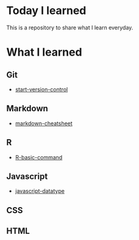 # Today I learned
This is a repository to share what I learn everyday. 

# What I learned
## Git
* [start-version-control](https://github.com/jiseonk/TIL/blob/master/Git/start-version-control.md#get-started-with-git-version-control)

## Markdown
* [markdown-cheatsheet](https://github.com/jiseonk/TIL/blob/master/Markdown/markdown-cheatsheet.md#markdown-cheatsheet)

## R
* [R-basic-command](https://github.com/jiseonk/TIL/blob/master/R/R-basic-command.md#R-basic-command)

## Javascript
* [javascript-datatype](https://github.com/jiseonk/TIL/blob/master/Javascript/javascript-datatype.md#)

## CSS
## HTML

